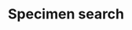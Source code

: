 ---
permalink: specimen/search
lang-ref: specimen/search
title: Specimen search
description: Search all specimens
layout: occurrence
---